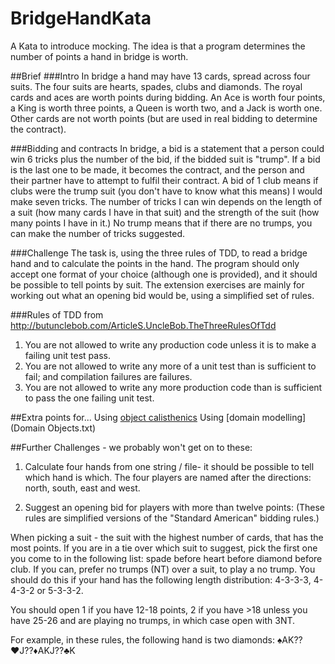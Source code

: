 ﻿BridgeHandKata
==============

A Kata to introduce mocking. The idea is that a program determines the number of points a hand in bridge is worth.

##Brief
###Intro
In bridge a hand may have 13 cards, spread across four suits. The four suits are hearts, spades, clubs and diamonds.
The royal cards and aces are worth points during bidding. An Ace is worth four points, a King is worth three points, a Queen is worth two, and a Jack is worth one. 
Other cards are not worth points (but are used in real bidding to determine the contract).

###Bidding and contracts
In bridge, a bid is a statement that a person could win 6 tricks plus the number of the bid, if the bidded suit is "trump". If a bid is the last one to be made, it becomes the contract, and the person and their partner have to attempt to fulfil their contract.
A bid of 1 club means if clubs were the trump suit (you don't have to know what this means) I would make seven tricks. The number of tricks I can win depends on the length of a suit (how many cards I have in that suit) and the strength of the suit (how many points I have in it.)
No trump means that if there are no trumps, you can make the number of tricks suggested.

###Challenge
The task is, using the three rules of TDD, to read a bridge hand and to calculate the points in the hand. 
The program should only accept one format of your choice (although one is provided), and it should be possible to tell points by suit. The extension exercises are mainly for working out what an opening bid would be, using a simplified set of rules.

###Rules of TDD
from http://butunclebob.com/ArticleS.UncleBob.TheThreeRulesOfTdd

1. You are not allowed to write any production code unless it is to make a failing unit test pass.
2. You are not allowed to write any more of a unit test than is sufficient to fail; and compilation failures are failures.
3. You are not allowed to write any more production code than is sufficient to pass the one failing unit test.

##Extra points for...
Using [object calisthenics](ObjCali.txt)
Using [domain modelling](Domain Objects.txt)

##Further Challenges - we probably won't get on to these:
1. Calculate four hands from one string / file- it should be possible to tell which hand is which.
The four players are named after the directions: north, south, east and west.

2. Suggest an opening bid for players with more than twelve points: (These rules are simplified versions of the "Standard American" bidding rules.)

When picking a suit - the suit with the highest number of cards, that has the most points.
If you are in a tie over which suit to suggest, pick the first one you come to in the following list: spade before heart before diamond before club.
If you can, prefer no trumps (NT) over a suit, to play a no trump. You should do this if your hand has the following length distribution:  4-3-3-3, 4-4-3-2 or 5-3-3-2.

You should open 1 if you have 12-18 points, 2 if you have >18 unless you have 25-26 and are playing no trumps, in which case open with 3NT.

For example, in these rules, the following hand is two diamonds: ♠AK??♥J??♦AKJ??♣K